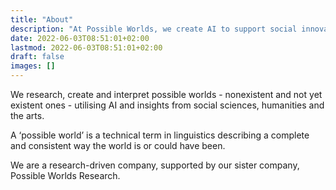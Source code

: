 ```yaml
---
title: "About"
description: "At Possible Worlds, we create AI to support social innovation"
date: 2022-06-03T08:51:01+02:00
lastmod: 2022-06-03T08:51:01+02:00
draft: false
images: []
---
```


We research, create and interpret possible worlds - nonexistent and not yet existent ones - utilising AI and insights from social sciences, humanities and the arts.

A ‘possible world’ is a technical term in linguistics describing a complete and consistent way the world is or could have been.

We are a research-driven company, supported by our sister company, Possible Worlds Research. 
